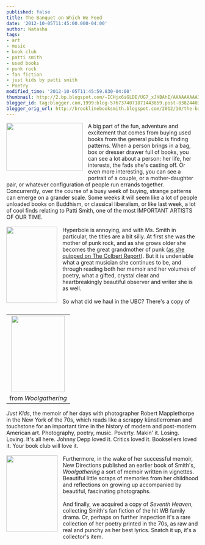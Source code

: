 ```yaml
---
published: false
title: The Banquet on Which We Feed
date: '2012-10-05T11:45:00.000-04:00'
author: Natasha
tags:
- art
- music
- book club
- patti smith
- used books
- punk rock
- fan fiction
- just kids by patti smith
- Poetry
modified_time: '2012-10-05T11:45:59.830-04:00'
thumbnail: http://2.bp.blogspot.com/-ICHjx6iGLDE/UG7_xJHBAhI/AAAAAAAAA3U/S1nJ-IEESfc/s72-c/patti.jpg
blogger_id: tag:blogger.com,1999:blog-5767374071871443859.post-8382440376711225114
blogger_orig_url: http://brooklinebooksmith.blogspot.com/2012/10/the-banquet-on-which-we-feed.html
---
```


<div class="separator" style="clear: both; text-align: center;"><a href="http://2.bp.blogspot.com/-ICHjx6iGLDE/UG7_xJHBAhI/AAAAAAAAA3U/S1nJ-IEESfc/s1600/patti.jpg" imageanchor="1" style="clear: left; float: left; margin-bottom: 1em; margin-right: 1em;"><img border="0" height="125" src="http://2.bp.blogspot.com/-ICHjx6iGLDE/UG7_xJHBAhI/AAAAAAAAA3U/S1nJ-IEESfc/s200/patti.jpg" width="200" /></a></div>A big part of the fun, adventure and excitement that comes from buying used books from the general public is finding patterns. When a person brings in a bag, box or dresser drawer full of books, you can see a lot about a person: her life, her interests, the fads she's casting off. Or even more interesting, you can see a portrait of a couple, or a mother-daughter pair, or whatever configuration of people run errands together. Concurrently, over the course of a busy week of buying, strange patterns can emerge on a grander scale. Some weeks it will seem like a lot of people unloaded books on Buddhism, or classical liberalism, or like last week, a lot of cool finds relating to Patti Smith, one of the most IMPORTANT ARTISTS OF OUR TIME.<br /><br /><a href="http://1.bp.blogspot.com/-Z5MrN8KN7GY/UG7_0zBPfLI/AAAAAAAAA3s/Skr6IImPWtI/s1600/just-kids-patt-smith-200x330.jpg" imageanchor="1" style="clear: left; float: left; margin-bottom: 1em; margin-right: 1em;"><img border="0" height="200" src="http://1.bp.blogspot.com/-Z5MrN8KN7GY/UG7_0zBPfLI/AAAAAAAAA3s/Skr6IImPWtI/s200/just-kids-patt-smith-200x330.jpg" width="133" /></a>Hyperbole is annoying, and with Ms. Smith in particular, the titles are a bit silly. At first she was the mother of punk rock, and as she grows older she becomes the great grandmother of punk (<a href="http://www.colbertnation.com/the-colbert-report-videos/368381/december-13-2010/patti-smith">as she quipped on The Colbert Report</a>). But it is undeniable what a great musician she continues to be, and through reading both her memoir and her volumes of poetry, what a gifted, crystal clear and heartbreakingly beautiful observer and writer she is as well.<br /><br /><table cellpadding="0" cellspacing="0" class="tr-caption-container" style="float: right; margin-left: 1em; text-align: right;"><tbody><tr><td style="text-align: center;"><a href="http://2.bp.blogspot.com/-j9ivNru9ouQ/UG7_ywUKKtI/AAAAAAAAA3c/wKfIgnj8rLg/s1600/patti1.jpg" imageanchor="1" style="clear: right; margin-bottom: 1em; margin-left: auto; margin-right: auto;"><img border="0" height="200" src="http://2.bp.blogspot.com/-j9ivNru9ouQ/UG7_ywUKKtI/AAAAAAAAA3c/wKfIgnj8rLg/s200/patti1.jpg" width="140" /></a></td></tr><tr><td class="tr-caption" style="text-align: center;">from <i>Woolgathering</i></td></tr></tbody></table>So what did we haul in the UBC? There's a copy of <i>Just Kids</i>, the memoir of her days with photographer Robert Mapplethorpe in the New York of the 70s, which reads like a scrappy künstlerroman and touchstone for an important time in the history of modern and post-modern American art. Photography, poetry, music. Poverty. Makin' it. Losing. Loving. It's all here. Johnny Depp loved it. Critics loved it. Booksellers loved it. Your book club will love it.<br /><br /><a href="http://1.bp.blogspot.com/-TD1PKRrQJVo/UG7_zTRWujI/AAAAAAAAA3k/MeCHCl7_V6s/s1600/patti2.jpg" imageanchor="1" style="clear: left; float: left; margin-bottom: 1em; margin-right: 1em;"><img border="0" height="200" src="http://1.bp.blogspot.com/-TD1PKRrQJVo/UG7_zTRWujI/AAAAAAAAA3k/MeCHCl7_V6s/s200/patti2.jpg" width="134" /></a>Furthermore, in the wake of her successful memoir, New Directions published an earlier book of Smith's, <i>Woolgathering&nbsp;</i>a sort of memoir written in vignettes. Beautiful little scraps of memories from her childhood and reflections on growing up accompanied by beautiful, fascinating photographs.<br /><br />And finally, we acquired a copy of <i>Seventh Heaven</i>, collecting Smith's fan fiction of the hit WB family drama. Or, perhaps on further inspection it's a rare collection of her poetry printed in the 70s, as raw and real and punchy as her best lyrics. Snatch it up, it's a collector's item.